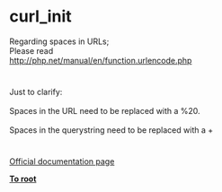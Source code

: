 # curl_init




<div class="phpcode"><span class="html">
Regarding spaces in URLs;<br>Please read<br><a href="http://php.net/manual/en/function.urlencode.php" rel="nofollow" target="_blank">http://php.net/manual/en/function.urlencode.php</a></span>
</div>
  

#


<div class="phpcode"><span class="html">
Just to clarify:<br><br>Spaces in the URL need to be replaced with a %20.<br><br>Spaces in the querystring need to be replaced with a +</span>
</div>
  

#

[Official documentation page](https://www.php.net/manual/en/function.curl-init.php)

**[To root](/README.md)**